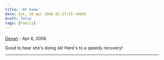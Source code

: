 ```yaml
---
title: 'At home'
date: Sat, 26 Apr 2008 01:27:55 +0000
draft: false
tags: [Family]
---
```



#### 
[Devan](http://dgoodwin.dangerouslyinc.com "dgoodwin@dangerouslyinc.com") - <time datetime="2008-04-26 00:17:42">Apr 6, 2008</time>

Good to hear she's doing ok! Here's to a speedy recovery!
<hr />
